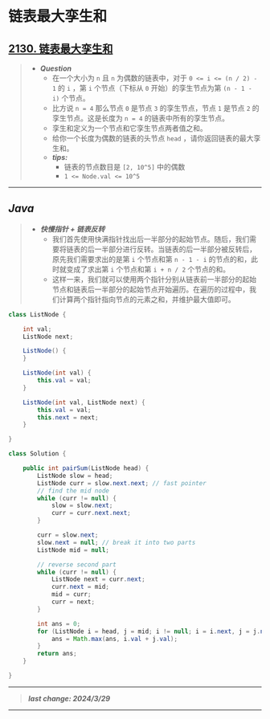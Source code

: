 # 链表最大孪生和

## [2130. 链表最大孪生和](https://leetcode.cn/problems/maximum-twin-sum-of-a-linked-list/)

> - ***Question***
>   - 在一个大小为 `n` 且 `n` 为偶数的链表中，对于 `0 <= i <= (n / 2) - 1` 的 `i` ，第 `i` 个节点（下标从 `0` 开始）的孪生节点为第 `(n - 1 - i)` 个节点。
>   - 比方说 `n = 4` 那么节点 `0` 是节点 `3` 的孪生节点，节点 `1` 是节点 `2` 的孪生节点。这是长度为 `n = 4` 的链表中所有的孪生节点。
>   - 孪生和定义为一个节点和它孪生节点两者值之和。
>   - 给你一个长度为偶数的链表的头节点 `head` ，请你返回链表的最大孪生和。
>   - ***tips:***
>     - 链表的节点数目是 `[2, 10^5]` 中的偶数
>     - `1 <= Node.val <= 10^5`

---

## *Java*

> - ***快慢指针 + 链表反转***
>   - 我们首先使用快满指针找出后一半部分的起始节点。随后，我们需要将链表的后一半部分进行反转。当链表的后一半部分被反转后，原先我们需要求出的是第 `i` 个节点和第 `n - 1 - i` 的节点的和，此时就变成了求出第 `i` 个节点和第 `i + n / 2` 个节点的和。
>   - 这样一来，我们就可以使用两个指针分别从链表前一半部分的起始节点和链表后一半部分的起始节点开始遍历。在遍历的过程中，我们计算两个指针指向节点的元素之和，并维护最大值即可。

```java
class ListNode {

    int val;
    ListNode next;

    ListNode() {
    }

    ListNode(int val) {
        this.val = val;
    }

    ListNode(int val, ListNode next) {
        this.val = val;
        this.next = next;
    }

}

class Solution {

    public int pairSum(ListNode head) {
        ListNode slow = head;
        ListNode curr = slow.next.next; // fast pointer
        // find the mid node
        while (curr != null) {
            slow = slow.next;
            curr = curr.next.next;
        }

        curr = slow.next;
        slow.next = null; // break it into two parts
        ListNode mid = null;

        // reverse second part
        while (curr != null) {
            ListNode next = curr.next;
            curr.next = mid;
            mid = curr;
            curr = next;
        }

        int ans = 0;
        for (ListNode i = head, j = mid; i != null; i = i.next, j = j.next) {
            ans = Math.max(ans, i.val + j.val);
        }
        return ans;
    }

}
```

---

> ***last change: 2024/3/29***

---
